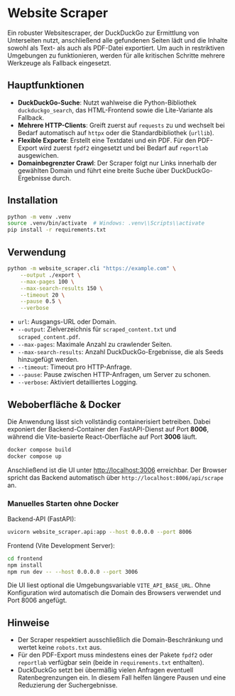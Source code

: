 # Website Scraper

Ein robuster Websitescraper, der DuckDuckGo zur Ermittlung von Unterseiten nutzt, anschließend alle gefundenen Seiten lädt und die Inhalte sowohl als Text- als auch als PDF-Datei exportiert. Um auch in restriktiven Umgebungen zu funktionieren, werden für alle kritischen Schritte mehrere Werkzeuge als Fallback eingesetzt.

## Hauptfunktionen

- **DuckDuckGo-Suche**: Nutzt wahlweise die Python-Bibliothek `duckduckgo_search`, das HTML-Frontend sowie die Lite-Variante als Fallback.
- **Mehrere HTTP-Clients**: Greift zuerst auf `requests` zu und wechselt bei Bedarf automatisch auf `httpx` oder die Standardbibliothek (`urllib`).
- **Flexible Exporte**: Erstellt eine Textdatei und ein PDF. Für den PDF-Export wird zuerst `fpdf2` eingesetzt und bei Bedarf auf `reportlab` ausgewichen.
- **Domainbegrenzter Crawl**: Der Scraper folgt nur Links innerhalb der gewählten Domain und führt eine breite Suche über DuckDuckGo-Ergebnisse durch.

## Installation

```bash
python -m venv .venv
source .venv/bin/activate  # Windows: .venv\\Scripts\\activate
pip install -r requirements.txt
```

## Verwendung

```bash
python -m website_scraper.cli "https://example.com" \
    --output ./export \
    --max-pages 100 \
    --max-search-results 150 \
    --timeout 20 \
    --pause 0.5 \
    --verbose
```

- `url`: Ausgangs-URL oder Domain.
- `--output`: Zielverzeichnis für `scraped_content.txt` und `scraped_content.pdf`.
- `--max-pages`: Maximale Anzahl zu crawlender Seiten.
- `--max-search-results`: Anzahl DuckDuckGo-Ergebnisse, die als Seeds hinzugefügt werden.
- `--timeout`: Timeout pro HTTP-Anfrage.
- `--pause`: Pause zwischen HTTP-Anfragen, um Server zu schonen.
- `--verbose`: Aktiviert detailliertes Logging.

## Weboberfläche & Docker

Die Anwendung lässt sich vollständig containerisiert betreiben. Dabei exponiert der Backend-Container den FastAPI-Dienst auf Port **8006**, während die Vite-basierte React-Oberfläche auf Port **3006** läuft.

```bash
docker compose build
docker compose up
```

Anschließend ist die UI unter [http://localhost:3006](http://localhost:3006) erreichbar. Der Browser spricht das Backend automatisch über `http://localhost:8006/api/scrape` an.

### Manuelles Starten ohne Docker

Backend-API (FastAPI):

```bash
uvicorn website_scraper.api:app --host 0.0.0.0 --port 8006
```

Frontend (Vite Development Server):

```bash
cd frontend
npm install
npm run dev -- --host 0.0.0.0 --port 3006
```

Die UI liest optional die Umgebungsvariable `VITE_API_BASE_URL`. Ohne Konfiguration wird automatisch die Domain des Browsers verwendet und Port 8006 angefügt.

## Hinweise

- Der Scraper respektiert ausschließlich die Domain-Beschränkung und wertet keine `robots.txt` aus.
- Für den PDF-Export muss mindestens eines der Pakete `fpdf2` oder `reportlab` verfügbar sein (beide in `requirements.txt` enthalten).
- DuckDuckGo setzt bei übermäßig vielen Anfragen eventuell Ratenbegrenzungen ein. In diesem Fall helfen längere Pausen und eine Reduzierung der Suchergebnisse.
